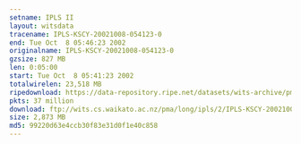 ```yaml
---
setname: IPLS II
layout: witsdata
tracename: IPLS-KSCY-20021008-054123-0
end: Tue Oct  8 05:46:23 2002
originalname: IPLS-KSCY-20021008-054123-0
gzsize: 827 MB
len: 0:05:00
start: Tue Oct  8 05:41:23 2002
totalwirelen: 23,518 MB
ripedownload: https://data-repository.ripe.net/datasets/wits-archive/pma/long/ipls/2/IPLS-KSCY-20021008-054123-0.gz
pkts: 37 million
download: ftp://wits.cs.waikato.ac.nz/pma/long/ipls/2/IPLS-KSCY-20021008-054123-0.gz
size: 2,873 MB
md5: 99220d63e4ccb30f83e31d0f1e40c858
---
```


